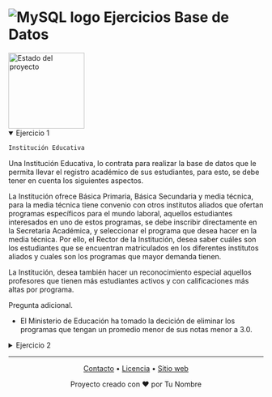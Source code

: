 # **![MySQL logo](https://img.icons8.com/color/48/000000/mysql-logo.png) Ejercicios Base de Datos**


<img alt="Estado del proyecto" src="https://img.shields.io/badge/Estado-En%20proceso-blue" style="width: 150px;">


 <details open>
  <summary>Ejercicio 1</summary>
 
  ```bash
  Institución Educativa
  ```
  Una Institución Educativa, lo contrata para realizar la base de datos que le permita llevar el registro académico de sus estudiantes, para esto, se debe tener en       cuenta los siguientes aspectos.

  La Institución ofrece Básica Primaria, Básica Secundaria y media técnica, para la media técnica tiene convenio con otros institutos aliados que ofertan programas       específicos para el mundo laboral, aquellos estudiantes interesados en uno de estos programas, se debe inscribir directamente en la Secretaria Académica, y             seleccionar el programa que desea hacer en la media técnica. Por ello, el Rector de la Institución, desea saber cuáles son los estudiantes que se encuentran           matriculados en los diferentes institutos aliados y cuales son los programas que mayor demanda tienen.

  La Institución, desea también hacer un reconocimiento especial aquellos profesores que tienen más estudiantes activos y con calificaciones más altas por programa.

  Pregunta adicional.
  - El Ministerio de Educación ha tomado la decición de eliminar los programas que tengan un promedio menor de sus notas menor a 3.0.
</details>
<details>
  <summary> Ejercicio 2 </summary>
 
  ```bash
  Jardinería
  ```
  La creación de las tablas así como los valores los saqué del siguiente repositorio https://gist.github.com/josejuansanchez/c408725e848afd64dd9a20ab37fba8c9
  y las consultas propuestas están en la siguiente páginas https://josejuansanchez.org/bd/ejercicios-consultas-sql/index.html, Ejercicio 1.4 "Jardinería".
 
  <details>
    <summary> Consultas sobre una tabla </summary>

   1. Devuelve un listado con el código de oficina y la ciudad donde hay oficinas.
   2. Devuelve un listado con la ciudad y el teléfono de las oficinas de España.
   3. Devuelve un listado con el nombre, apellidos y email de los empleados cuyo jefe tiene un código de jefe igual a 7.
   4. Devuelve el nombre del puesto, nombre, apellidos y email del jefe de la empresa.
   5. Devuelve un listado con el nombre, apellidos y puesto de aquellos empleados que no sean representantes de ventas.
   6. Devuelve un listado con el nombre de los todos los clientes españoles.
   7. Devuelve un listado con los distintos estados por los que puede pasar un pedido.
   8. Devuelve un listado con el código de cliente de aquellos clientes que realizaron algún pago en 2008. Tenga en cuenta que deberá eliminar aquellos códigos de        cliente que aparezcan repetidos. Resuelva la consulta:
   * Utilizando la función YEAR de MySQL.
   * Utilizando la función DATE_FORMAT de MySQL.
   9. Devuelve un listado con el código de pedido, código de cliente, fecha esperada y fecha de entrega de los pedidos cuya fecha de entrega ha sido al menos dos días    antes de la fecha esperada.
   * Utilizando la función ADDDATE de MySQL.
   * Utilizando la función DATEDIFF de MySQL.
   10. Devuelve un listado de todos los pedidos que fueron rechazados en 2009.
   11. Devuelve un listado de todos los pedidos que han sido entregados en el mes de enero de cualquier año.
   12. Devuelve un listado con todos los pagos que se realizaron en el año 2008 mediante Paypal. Ordene el resultado de mayor a menor.
   13. Devuelve un listado con todas las formas de pago que aparecen en la tabla pago. Tenga en cuenta que no deben aparecer formas de pago repetidas.
  </details>

  <details>
    <summary> Composición Interna </summary>
   
   1. Obtén un listado con el nombre de cada cliente y el nombre y apellido de su representante de ventas.
   2. Muestra el nombre de los clientes que hayan realizado pagos junto con el nombre de sus representantes de ventas.
   3. Muestra el nombre de los clientes que no hayan realizado pagos junto con el nombre de sus representantes de ventas.
   4. Devuelve el nombre de los clientes que han hecho pagos y el nombre de sus representantes junto con la ciudad de la oficina a la que pertenece el representante.
   5. Devuelve el nombre de los clientes que no hayan hecho pagos y el nombre de sus representantes junto con la ciudad de la oficina a la que pertenece el                representante.
   6. Lista la dirección de las oficinas que tengan clientes en Fuenlabrada.
   7. Devuelve el nombre de los clientes y el nombre de sus representantes junto con la ciudad de la oficina a la que pertenece el representante.
  </details>

  <details>
    <summary>Consultas Resumen</summary>
   
   1. ¿Cuántos empleados hay en la compañía?
   2. ¿Cuántos clientes tiene cada país?
   3. ¿Cuál fue el pago medio en 2009?
   4. ¿Cuántos pedidos hay en cada estado? Ordena el resultado de forma descendente por el número de pedidos.
   5. Calcula el precio de venta del producto más caro y más barato en una misma consulta.
   6. Calcula el número de clientes que tiene la empresa.
   7. ¿Cuántos clientes existen con domicilio en la ciudad de Madrid?
   8. ¿Calcula cuántos clientes tiene cada una de las ciudades que empiezan por M?
   9. Devuelve el nombre de los representantes de ventas y el número de clientes al que atiende cada uno.
   10. Calcula el número de clientes que no tiene asignado representante de ventas.
   11. Calcula la fecha del primer y último pago realizado por cada uno de los clientes. El listado deberá mostrar el nombre y los apellidos de cada cliente.
   12. Calcula el número de productos diferentes que hay en cada uno de los pedidos.
   13. Calcula la suma de la cantidad total de todos los productos que aparecen en cada uno de los pedidos.
   14. Devuelve un listado de los 20 productos más vendidos y el número total de unidades que se han vendido de cada uno. El listado deberá estar ordenado por el          número total de unidades vendidas.
   15. La facturación que ha tenido la empresa en toda la historia, indicando la base imponible, el IVA y el total facturado. La base imponible se calcula sumando el      coste del producto por el número de unidades vendidas de la tabla detalle_pedido. El IVA es el 21 % de la base imponible, y el total la suma de los dos campos          anteriores.
   16. La misma información que en la pregunta anterior, pero agrupada por código de producto.
   17. La misma información que en la pregunta anterior, pero agrupada por código de producto filtrada por los códigos que empiecen por OR.
   18. Lista las ventas totales de los productos que hayan facturado más de 3000 euros. Se mostrará el nombre, unidades vendidas, total facturado y total facturado con    impuestos (21% IVA).
   19. Muestre la suma total de todos los pagos que se realizaron para cada uno de los años que aparecen en la tabla pagos.
  </details>

</details>

---
<p align="center">
  <a href="mailto:tuemail@ejemplo.com">Contacto</a> • 
  <a href="#license">Licencia</a> • 
  <a href="https://tusitio.com">Sitio web</a>
</p>
<p align="center">
  Proyecto creado con ❤️ por Tu Nombre
</p>

